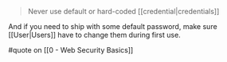 > Never use default or hard-coded [[credential|credentials]]

And if you need to ship with some default password, make sure [[User|Users]] have to change them during first use.

#quote on [[0 - Web Security Basics]]